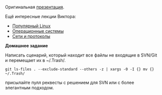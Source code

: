 Оригинальная [презентация](https://mail.yandex.ru/disk/public/?hash=pcx9FvQ88XZe3XA6k%2BwNI1P8A6jWU7CYbsHJZ7vsF%2B4%3D).

Ещё интересные лекции Виктора:

- [Популярный Linux](http://events.yandex.ru/talks/105/)
- [Операционные системы](http://events.yandex.ru/talks/94/)
- [Сети и протоколы](http://events.yandex.ru/talks/99/)

**Домашнее задание**

Написать сценарий, который находит все файлы не входящие в SVN/Git и перемещает их в ~/.Trash/.

    git ls-files . --exclude-standard --others -z | xargs -0 -I {} mv {} ~/.Trash/

присылайте пулл реквесты с решением для SVN или с более элегантным подходом.
